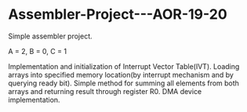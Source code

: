 # Assembler-Project---AOR-19-20

Simple assembler project.

A = 2, B = 0, C = 1

Implementation and initialization of Interrupt Vector Table(IVT). Loading arrays into specified memory location(by interrupt mechanism and by querying ready bit). Simple method for summing all elements from both arrays and returning result through register R0. DMA device implementation.

